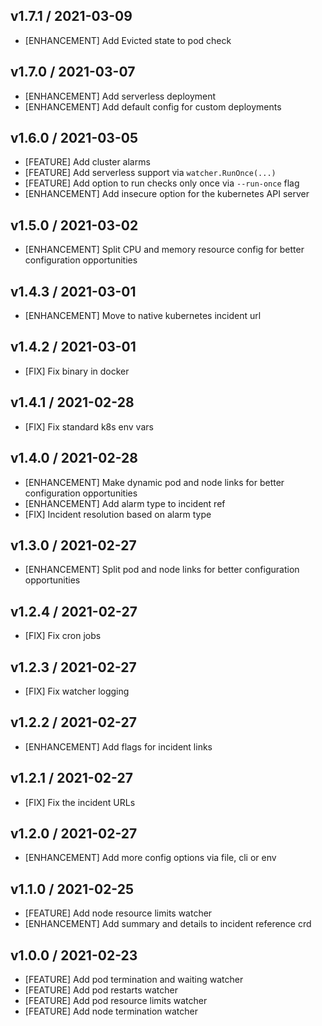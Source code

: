 ## v1.7.1 / 2021-03-09

- [ENHANCEMENT] Add Evicted state to pod check

## v1.7.0 / 2021-03-07

- [ENHANCEMENT] Add serverless deployment
- [ENHANCEMENT] Add default config for custom deployments

## v1.6.0 / 2021-03-05

- [FEATURE] Add cluster alarms
- [FEATURE] Add serverless support via `watcher.RunOnce(...)`
- [FEATURE] Add option to run checks only once via `--run-once` flag
- [ENHANCEMENT] Add insecure option for the kubernetes API server

## v1.5.0 / 2021-03-02

- [ENHANCEMENT] Split CPU and memory resource config for better configuration opportunities

## v1.4.3 / 2021-03-01

- [ENHANCEMENT] Move to native kubernetes incident url

## v1.4.2 / 2021-03-01

- [FIX] Fix binary in docker

## v1.4.1 / 2021-02-28

- [FIX] Fix standard k8s env vars

## v1.4.0 / 2021-02-28

- [ENHANCEMENT] Make dynamic pod and node links for better configuration opportunities
- [ENHANCEMENT] Add alarm type to incident ref
- [FIX] Incident resolution based on alarm type

## v1.3.0 / 2021-02-27

- [ENHANCEMENT] Split pod and node links for better configuration opportunities

## v1.2.4 / 2021-02-27

- [FIX] Fix cron jobs

## v1.2.3 / 2021-02-27

- [FIX] Fix watcher logging

## v1.2.2 / 2021-02-27

- [ENHANCEMENT] Add flags for incident links

## v1.2.1 / 2021-02-27

- [FIX] Fix the incident URLs

## v1.2.0 / 2021-02-27

- [ENHANCEMENT] Add more config options via file, cli or env

## v1.1.0 / 2021-02-25

- [FEATURE] Add node resource limits watcher
- [ENHANCEMENT] Add summary and details to incident reference crd

## v1.0.0 / 2021-02-23

- [FEATURE] Add pod termination and waiting watcher
- [FEATURE] Add pod restarts watcher
- [FEATURE] Add pod resource limits watcher
- [FEATURE] Add node termination watcher
